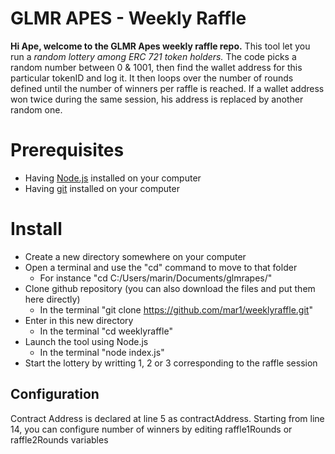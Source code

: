 # GLMR APES - Weekly Raffle

**Hi Ape, welcome to the GLMR Apes weekly raffle repo.**
This tool let you run a *random lottery among ERC 721 token holders.*
The code picks a random number between 0 & 1001, then find the wallet address for this particular tokenID and log it. It then loops over the number of rounds defined until the number of winners per raffle is reached.
If a wallet address won twice during the same session, his address is replaced by another random one.

# Prerequisites

 - Having [Node.js](https://nodejs.org/en/download/) installed on your computer
 - Having [git](https://git-scm.com/book/en/v2/Getting-Started-Installing-Git) installed on your computer

# Install

 - Create a new directory somewhere on your computer
 - Open a terminal and use the "cd" command to move to that folder
	 - For instance "cd C:/Users/marin/Documents/glmrapes/"
 - Clone github repository (you can also download the files and put them here directly)
	 - In the terminal "git clone https://github.com/mar1/weeklyraffle.git"
 - Enter in this new directory
	 - In the terminal "cd weeklyraffle"
 - Launch the tool using Node.js
	 - In the terminal "node index.js"
 - Start the lottery by writting 1, 2 or 3 corresponding to the raffle session

## Configuration

Contract Address is declared at line 5 as contractAddress.
Starting from line 14, you can configure number of winners by editing raffle1Rounds or raffle2Rounds variables
